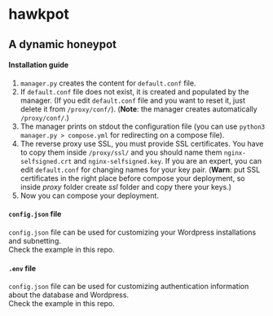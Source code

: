 # hawkpot<br>
## A dynamic honeypot

#### Installation guide
1. `manager.py` creates the content for `default.conf` file.<br>
2. If `default.conf` file does not exist, it is created and populated by the manager. (If you edit `default.conf` file and you want to reset it, just delete it from `/proxy/conf/`). (**Note**: the manager creates automatically `/proxy/conf/`.)<br>
3. The manager prints on stdout the configuration file (you can use `python3 manager.py > compose.yml` for redirecting on a compose file).<br>
4. The reverse proxy use SSL, you must provide SSL certificates. You have to copy them inside `/proxy/ssl/` and you should name them `nginx-selfsigned.crt` and `nginx-selfsigned.key`. If you are an expert, you can edit `default.conf` for changing names for your key pair. (**Warn**: put SSL certificates in the right place before compose your deployment, so inside _proxy_ folder create _ssl_ folder and copy there your keys.)<br>
5. Now you can compose your deployment.<br>

#### `config.json` file
`config.json` file can be used for customizing your Wordpress installations and subnetting.<br>
Check the example in this repo.

#### `.env` file
`config.json` file can be used for customizing authentication information about the database and Wordpress.<br>
Check the example in this repo.
